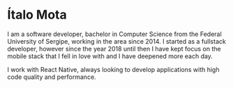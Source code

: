 # Ítalo Mota

I am a software developer, bachelor in Computer Science from the Federal University of Sergipe, working in the area since 2014. I started as a fullstack developer, however since the year 2018 until then I have kept focus on the mobile stack that I fell in love with and I have deepened more each day.

I work with React Native, always looking to develop applications with high code quality and performance.
